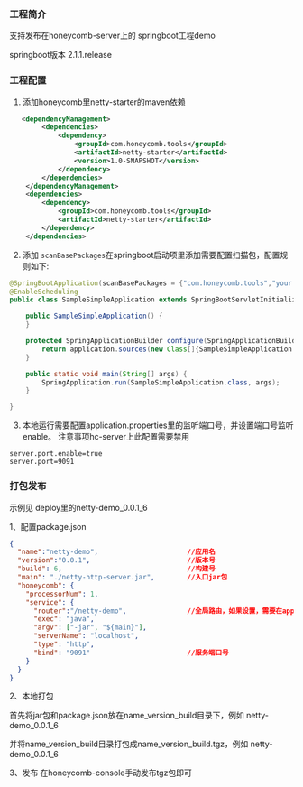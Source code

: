 ### 工程简介
支持发布在honeycomb-server上的 springboot工程demo

springboot版本 ‎2.1.1.release

### 工程配置
1. 添加honeycomb里netty-starter的maven依赖
```xml
   <dependencyManagement>
        <dependencies>
            <dependency>
                <groupId>com.honeycomb.tools</groupId>
                <artifactId>netty-starter</artifactId>
                <version>1.0-SNAPSHOT</version>
            </dependency>
        </dependencies>
    </dependencyManagement>
    <dependencies>
        <dependency>
            <groupId>com.honeycomb.tools</groupId>
            <artifactId>netty-starter</artifactId>
        </dependency>
    </dependencies>
```

2. 添加 `scanBasePackages`在springboot启动项里添加需要配置扫描包，配置规则如下:

```java
@SpringBootApplication(scanBasePackages = {"com.honeycomb.tools","your.package.name"})
@EnableScheduling
public class SampleSimpleApplication extends SpringBootServletInitializer {

	public SampleSimpleApplication() {
	}

	protected SpringApplicationBuilder configure(SpringApplicationBuilder application) {
		return application.sources(new Class[]{SampleSimpleApplication.class});
	}

	public static void main(String[] args) {
		SpringApplication.run(SampleSimpleApplication.class, args);
	}

}
```

3. 本地运行需要配置application.properties里的监听端口号，并设置端口号监听enable。
注意事项hc-server上此配置需要禁用
```text
server.port.enable=true
server.port=9091
```


### 打包发布

   示例见 deploy里的netty-demo_0.0.1_6

1、配置package.json
```json
{
  "name":"netty-demo",                      //应用名
  "version":"0.0.1",                        //版本号
  "build": 6,                               //构建号
  "main": "./netty-http-server.jar",        //入口jar包
  "honeycomb": {
    "processorNum": 1,
    "service": {
      "router":"/netty-demo",               //全局路由，如果设置，需要在application.properties里设置
      "exec": "java",
      "argv": ["-jar", "${main}"],
      "serverName": "localhost",
      "type": "http",
      "bind": "9091"                        //服务端口号
    }
  }
}
```
2、本地打包

  首先将jar包和package.json放在name_version_build目录下，例如 netty-demo_0.0.1_6

  并将name_version_build目录打包成name_version_build.tgz，例如 netty-demo_0.0.1_6

3、发布
  在honeycomb-console手动发布tgz包即可




